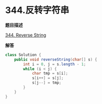 # 344.反转字符串

**题目描述**

[344. Reverse String](https://leetcode.com/problems/reverse-string/)

**解答**

```java
class Solution {
    public void reverseString(char[] s) {
        int i = 0, j = s.length - 1;
        while (i < j) {
            char tmp = s[i];
            s[i++] = s[j];
            s[j--] = tmp;
        }
    }
}
```
